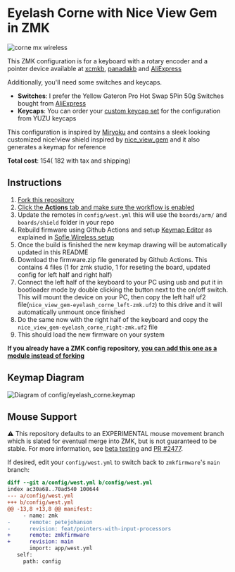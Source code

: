 # Eyelash Corne with Nice View Gem in ZMK

![corne mx wireless](images/eyelash_corne.jpg)

This ZMK configuration is for a keyboard with a rotary encoder and a pointer device available at [xcmkb](https://xcmkb.com/products/wireless-corne-mx-joystick), [panadakb](https://pandakb.com/products/keyboard-kit/corne-j-zmk-wireless-keyboard-with-5-way-switch-and-knob/) and [AliExpress](https://www.aliexpress.us/item/3256807449244665.html)

Additionally, you'll need some switches and keycaps.

- **Switches**: I prefer the Yellow Gateron Pro Hot Swap 5Pin 50g Switches bought from [AliExpress](https://www.aliexpress.us/item/3256803154203988.html)
- **Keycaps**: You can order your [custom keycap set](https://yuzukeycaps.com/c/bdfc50f2-9d9b-4a87-9f24-02cc43ce19a2) for the configuration from YUZU keycaps

This configuration is inspired by [Miryoku](https://github.com/manna-harbour/miryoku_zmk) and contains a sleek looking customized nice!view shield inspired by [nice_view_gem](https://github.com/M165437/nice-view-gem) and it also generates a keymap for reference

**Total cost**: $154 (~$182 with tax and shipping)

## Instructions

1. [Fork this repository](https://docs.github.com/en/get-started/quickstart/fork-a-repo#forking-a-repository)
2. [Click the **Actions** tab and make sure the workflow is enabled](https://docs.github.com/en/actions/managing-workflow-runs-and-deployments/managing-workflow-runs/disabling-and-enabling-a-workflow#enabling-a-workflow)
3. Update the remotes in `config/west.yml` this will use the `boards/arm/` and `boards/shield` folder in your repo
4. Rebuild firmware using Github Actions and setup [Keymap Editor](https://nickcoutsos.github.io/keymap-editor/) as explained in [Sofle Wireless setup](https://github.com/superxc3/zmk_config_sofle)
5. Once the build is finished the new keymap drawing will be automatically updated in this README
6. Download the firmware.zip file generated by Github Actions. This contains 4 files (1 for zmk studio, 1 for reseting the board, updated config for left half and right half)
7. Connect the left half of the keyboard to your PC using usb and put it in bootloader mode by double clicking the button next to the on/off switch. This will mount the device on your PC, then copy the left half uf2 file(`nice_view_gem-eyelash_corne_left-zmk.uf2`) to this drive and it will automatically unmount once finished
8. Do the same now with the right half of the keyboard and copy the `nice_view_gem-eyelash_corne_right-zmk.uf2` file
9. This should load the new firmware on your system

**If you already have a ZMK config repository, [you can add this one as a module instead of forking](https://zmk.dev/docs/features/modules#building-with-modules)**

## Keymap Diagram

![Diagram of config/eyelash_corne.keymap](keymap-drawer/eyelash_corne.svg "generated by @caksoylar's Keymap Drawer")

## Mouse Support
     
:warning: This repository defaults to an EXPERIMENTAL mouse movement branch which is slated for eventual merge into ZMK, but is not guaranteed to be stable. For more information, see [beta testing](https://zmk.dev/docs/features/modules#beta-testing) and [PR #2477](https://github.com/zmkfirmware/zmk/pull/2477).

If desired, edit your `config/west.yml` to switch back to `zmkfirmware`'s `main` branch:

```diff
diff --git a/config/west.yml b/config/west.yml
index ac30a68..70ad540 100644
--- a/config/west.yml
+++ b/config/west.yml
@@ -13,8 +13,8 @@ manifest:
     - name: zmk
-      remote: petejohanson
-      revision: feat/pointers-with-input-processors
+      remote: zmkfirmware
+      revision: main
       import: app/west.yml
   self:
     path: config
```
